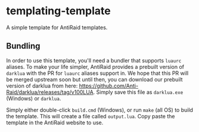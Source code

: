 # templating-template

A simple template for AntiRaid templates.

## Bundling

In order to use this template, you'll need a bundler that supports ``luaurc`` aliases. To make your life simpler, AntiRaid provides a prebuilt version of ``darklua`` with the PR for ``luaurc`` aliases support in. We hope that this PR will be merged upstream soon but until then, you can download our prebuilt version of darklua from here: https://github.com/Anti-Raid/darklua/releases/tag/v100LUA. Simply save this file as ``darklua.exe`` (Windows) or ``darklua``.

Simply either double-click ``build.cmd`` (Windows), or run ``make`` (all OS) to build the template. This will create a file called ``output.lua``. Copy paste the template in the AntiRaid website to use.